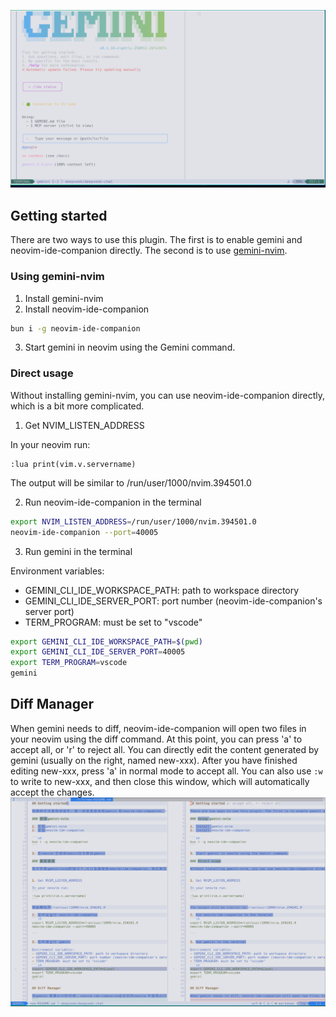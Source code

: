 ![Gemini in Neovim](images/gemini-in-neovim.png)

## Getting started

There are two ways to use this plugin. The first is to enable gemini and neovim-ide-companion directly. The second is to use [gemini-nvim](https://github.com/JunYang-tes/gemini-nvim).

### Using gemini-nvim

1. Install gemini-nvim
2. Install neovim-ide-companion

```sh
bun i -g neovim-ide-companion
```

3. Start gemini in neovim using the Gemini command.

### Direct usage

Without installing gemini-nvim, you can use neovim-ide-companion directly, which is a bit more complicated.


1. Get NVIM_LISTEN_ADDRESS

In your neovim run:
```
:lua print(vim.v.servername)
```

The output will be similar to /run/user/1000/nvim.394501.0

2. Run neovim-ide-companion in the terminal
```sh
export NVIM_LISTEN_ADDRESS=/run/user/1000/nvim.394501.0
neovim-ide-companion --port=40005

```

3. Run gemini in the terminal

Environment variables:
- GEMINI_CLI_IDE_WORKSPACE_PATH: path to workspace directory
- GEMINI_CLI_IDE_SERVER_PORT: port number (neovim-ide-companion's server port)
- TERM_PROGRAM: must be set to "vscode" 
```sh
export GEMINI_CLI_IDE_WORKSPACE_PATH=$(pwd)
export GEMINI_CLI_IDE_SERVER_PORT=40005
export TERM_PROGRAM=vscode
gemini
```

## Diff Manager

When gemini needs to diff, neovim-ide-companion will open two files in your neovim using the diff command. At this point, you can press 'a' to accept all, or 'r' to reject all. You can directly edit the content generated by gemini (usually on the right, named new-xxx). After you have finished editing new-xxx, press 'a' in normal mode to accept all. You can also use `:w` to write to new-xxx, and then close this window, which will automatically accept the changes.
![Diff](images/diff.png)

